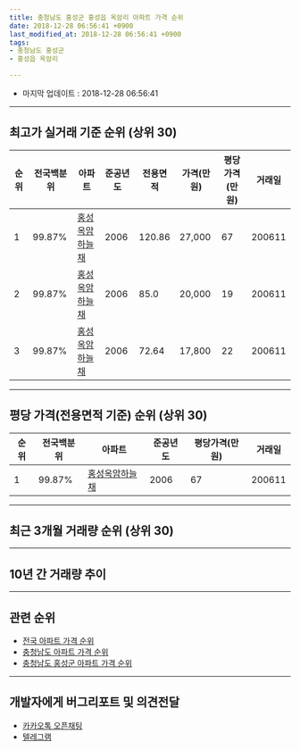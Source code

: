 ```yaml
---
title: 충청남도 홍성군 홍성읍 옥암리 아파트 가격 순위
date: 2018-12-28 06:56:41 +0900
last_modified_at: 2018-12-28 06:56:41 +0900
tags:
- 충청남도 홍성군
- 홍성읍 옥암리

---
```


* 마지막 업데이트 : 2018-12-28 06:56:41

---

## 최고가 실거래 기준 순위 (상위 30)


|순위|전국백분위|아파트|준공년도|전용면적|가격(만원)|평당가격(만원)|거래일|
|---|---|---|---|---|---|---|---|
|1|99.87%|[홍성옥암하늘채](https://search.naver.com/search.naver?query=%EC%B6%A9%EC%B2%AD%EB%82%A8%EB%8F%84+%ED%99%8D%EC%84%B1%EA%B5%B0+%ED%99%8D%EC%84%B1%EC%9D%8D+%EC%98%A5%EC%95%94%EB%A6%AC+%ED%99%8D%EC%84%B1%EC%98%A5%EC%95%94%ED%95%98%EB%8A%98%EC%B1%84)|2006|120.86|27,000|67|200611|
|2|99.87%|[홍성옥암하늘채](https://search.naver.com/search.naver?query=%EC%B6%A9%EC%B2%AD%EB%82%A8%EB%8F%84+%ED%99%8D%EC%84%B1%EA%B5%B0+%ED%99%8D%EC%84%B1%EC%9D%8D+%EC%98%A5%EC%95%94%EB%A6%AC+%ED%99%8D%EC%84%B1%EC%98%A5%EC%95%94%ED%95%98%EB%8A%98%EC%B1%84)|2006|85.0|20,000|19|200611|
|3|99.87%|[홍성옥암하늘채](https://search.naver.com/search.naver?query=%EC%B6%A9%EC%B2%AD%EB%82%A8%EB%8F%84+%ED%99%8D%EC%84%B1%EA%B5%B0+%ED%99%8D%EC%84%B1%EC%9D%8D+%EC%98%A5%EC%95%94%EB%A6%AC+%ED%99%8D%EC%84%B1%EC%98%A5%EC%95%94%ED%95%98%EB%8A%98%EC%B1%84)|2006|72.64|17,800|22|200611|


---

## 평당 가격(전용면적 기준) 순위 (상위 30)


|순위|전국백분위|아파트|준공년도|평당가격(만원)|거래일|
|---|---|---|---|---|---|
|1|99.87%|[홍성옥암하늘채](https://search.naver.com/search.naver?query=%EC%B6%A9%EC%B2%AD%EB%82%A8%EB%8F%84+%ED%99%8D%EC%84%B1%EA%B5%B0+%ED%99%8D%EC%84%B1%EC%9D%8D+%EC%98%A5%EC%95%94%EB%A6%AC+%ED%99%8D%EC%84%B1%EC%98%A5%EC%95%94%ED%95%98%EB%8A%98%EC%B1%84)|2006|67|200611|


---

## 최근 3개월 거래량 순위 (상위 30)


<div style="width:100%;">
    <canvas id="deal_count_ranking" height="250"></canvas>
</div>


<script>
new Chart(document.getElementById("deal_count_ranking"), {
    type: 'horizontalBar',
    data: {
        labels: ['홍성옥암하늘채'],
        datasets: [{
            label: '실거래 수',
            data: [6],
            borderColor: "rgba(255, 0, 128, 1)",
            backgroundColor: "rgba(255, 0, 128, 0.5)",
            fill: false,
        }]
    },
    options: {
        responsive: true,
        title: {
            display: true,
            text: '최근 3개월 거래량 순위'
        },
        tooltips: {
            mode: 'index',
            intersect: false,
            callbacks: {
                title: function(tooltipItems, data) {
                    return "실거래 수:";
                },
                label: function(tooltipItem, data) {
                    return data.labels[tooltipItem.index] + ": " + tooltipItem.xLabel;
                }
            }
        },
        hover: {
            mode: 'nearest',
            intersect: true
        },
        scales: {
            xAxes: [{
                display: true,
                scaleLabel: {
                    display: true,
                    labelString: '실거래 수'
                },
                ticks: {
                    suggestedMin: 0,
                }
            }],
            yAxes: [{
                display: true,
                ticks: {
                    autoSkip: false,
                    callback: function(value, index, values) {
                        if (value.length > 15)
                            return value.substr(0, 13) + "...";
                        else
                            return value;
                    }
                },
                scaleLabel: {
                    display: false,
                }
            }]
        }
    }
});

</script>


---

## 10년 간 거래량 추이


<div style="width:100%;">
    <canvas id="deal_progress" height="250"></canvas>
</div>

<script>
new Chart(document.getElementById("deal_progress"), {
    type: 'line',
    data: {
        labels: ['200812','200901','200902','200903','200904','200905','200906','200907','200908','200909','200910','200911','200912','201001','201002','201003','201004','201005','201006','201007','201008','201009','201010','201011','201012','201101','201102','201103','201104','201105','201106','201107','201108','201109','201110','201111','201112','201201','201202','201203','201204','201205','201206','201207','201208','201209','201210','201211','201212','201301','201302','201303','201304','201305','201306','201307','201308','201309','201310','201311','201312','201401','201402','201403','201404','201405','201406','201407','201408','201409','201410','201411','201412','201501','201502','201503','201504','201505','201506','201507','201508','201509','201510','201511','201512','201601','201602','201603','201604','201605','201606','201607','201608','201609','201610','201611','201612','201701','201702','201703','201704','201705','201706','201707','201708','201709','201710','201711','201712','201801','201802','201803','201804','201805','201806','201807','201808','201809','201810','201811','201812'],
        datasets: [{
            label: '실거래 수',
            pointRadius: 1,
            data: [3, 2, 2, 2, 1, 1, 6, 3, 3, 4, 2, 4, 4, 1, 2, 3, 4, 2, 6, 0, 1, 6, 8, 5, 4, 9, 8, 5, 6, 4, 4, 5, 4, 5, 1, 5, 1, 1, 5, 3, 5, 2, 3, 3, 3, 2, 1, 10, 5, 2, 5, 1, 1, 0, 1, 2, 2, 2, 2, 4, 1, 3, 2, 4, 2, 1, 0, 2, 0, 1, 3, 4, 5, 2, 0, 4, 4, 2, 2, 5, 5, 7, 1, 2, 2, 4, 2, 3, 3, 3, 3, 2, 3, 2, 3, 1, 0, 2, 3, 5, 2, 3, 7, 4, 3, 2, 3, 6, 4, 6, 6, 2, 5, 3, 2, 1, 4, 3, 4, 2, 0],
            borderColor: "rgba(255, 201, 14, 1)",
            backgroundColor: "rgba(255, 201, 14, 0.5)",
            fill: true,
        }]
    },
    options: {
        responsive: true,
        title: {
            display: true,
            text: '10년간 거래량 추이'
        },
        tooltips: {
            mode: 'index',
            intersect: false,
        },
        hover: {
            mode: 'nearest',
            intersect: true
        },
        scales: {
            xAxes: [{
                display: true,
                scaleLabel: {
                    display: true,
                    labelString: '년/월'
                }
            }],
            yAxes: [{
                display: true,
                ticks: {
                    suggestedMin: 0,
                },
                scaleLabel: {
                    display: true,
                    labelString: '실거래 수'
                }
            }]
        }
    }
});

</script>


---

## 관련 순위

- [전국 아파트 가격 순위](https://inasie.github.io/apt-ranking/전국)
- [충청남도 아파트 가격 순위](https://inasie.github.io/apt-ranking/충청남도)
- [충청남도 홍성군 아파트 가격 순위](https://inasie.github.io/apt-ranking/충청남도-홍성군)


---

## 개발자에게 버그리포트 및 의견전달

- [카카오톡 오픈채팅](https://open.kakao.com/o/gLJUAP4)
- [텔레그램](https://t.me/inasie)

